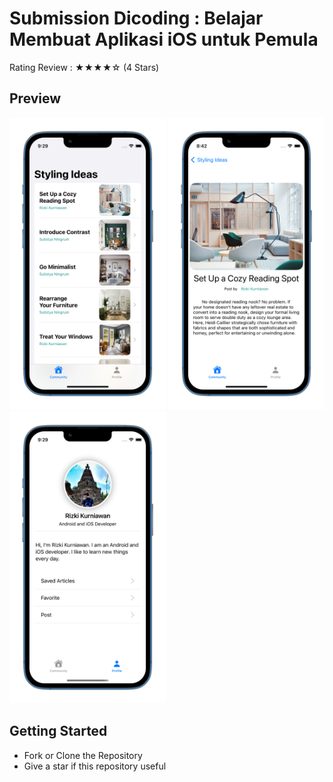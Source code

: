 # Submission Dicoding : Belajar Membuat Aplikasi iOS untuk Pemula

Rating Review : ★★★★☆ (4 Stars) 

## Preview
<p align="left"> 
<img src="https://github.com/rizkikurniaa/SubmissioniOSPemula/blob/master/Preview/ss-home.png" width="250"> <img src="https://github.com/rizkikurniaa/SubmissioniOSPemula/blob/master/Preview/ss-detail.png" width="250"> <img src="https://github.com/rizkikurniaa/SubmissioniOSPemula/blob/master/Preview/ss-profile.png" width="250">

## Getting Started
- Fork or Clone the Repository
- Give a star if this repository useful
